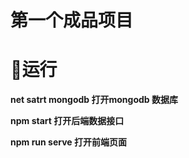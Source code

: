 # 第一个成品项目
# 🚀运行
**net satrt mongodb   打开mongodb 数据库**

**npm start 打开后端数据接口**

**npm run serve 打开前端页面**
